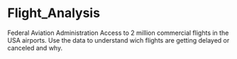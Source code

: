 # Flight_Analysis
Federal Aviation Administration
Access to 2 million commercial flights in the USA airports. Use the data to understand wich flights are getting delayed or canceled and why.
